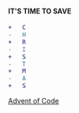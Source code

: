 #### IT'S TIME TO SAVE
```diff
+   C
-   H
+   R
-   I
+   S
-   T
+   M
-   A
+   S
```
[Advent of Code](https://adventofcode.com/2022)
